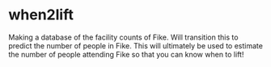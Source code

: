 # when2lift
Making a database of the facility counts of Fike. Will transition this to predict the number of people in Fike. This will ultimately be used to estimate the number of people attending Fike so that you can know when to lift!
